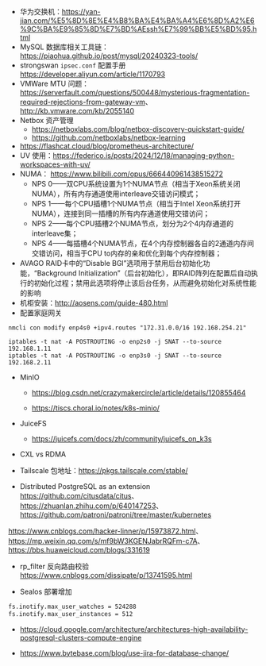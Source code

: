 - 华为交换机：<https://yan-jian.com/%E5%8D%8E%E4%B8%BA%E4%BA%A4%E6%8D%A2%E6%9C%BA%E9%85%8D%E7%BD%AEssh%E7%99%BB%E5%BD%95.html>
- MySQL 数据库相关工具链：<https://piaohua.github.io/post/mysql/20240323-tools/>
- strongswan `ipsec.conf` 配置手册 <https://developer.aliyun.com/article/1170793>
- VMWare MTU 问题：<https://serverfault.com/questions/500448/mysterious-fragmentation-required-rejections-from-gateway-vm>、<http://kb.vmware.com/kb/2055140>
- Netbox 资产管理
  - <https://netboxlabs.com/blog/netbox-discovery-quickstart-guide/>
  - <https://github.com/netboxlabs/netbox-learning>
- <https://flashcat.cloud/blog/prometheus-architecture/>
- UV 使用：<https://federico.is/posts/2024/12/18/managing-python-workspaces-with-uv/>
- NUMA： <https://www.bilibili.com/opus/666440961438515272>
  - NPS 0——双CPU系统设置为1个NUMA节点（相当于Xeon系统关闭NUMA），所有内存通道使用interleave交错访问模式；
  - NPS 1——每个CPU插槽1个NUMA节点（相当于Intel Xeon系统打开NUMA），连接到同一插槽的所有内存通道使用交错访问；
  - NPS 2——每个CPU插槽2个NUMA节点，划分为2个4内存通道的interleave集；
  - NPS 4——每插槽4个NUMA节点，在4个内存控制器各自的2通道内存间交错访问，相当于CPU to内存的亲和优化到每个内存控制器；
- AVAGO RAID卡中的“Disable BGl”选项用于禁用后台初始化功能，“Background Initialization”（后台初始化），即RAID阵列在配置后自动执行的初始化过程；禁用此选项将停止该后台任务，从而避免初始化对系统性能的影响
- 机柜安装：<http://aosens.com/guide-480.html>
- 配置家庭网关

```
nmcli con modify enp4s0 +ipv4.routes "172.31.0.0/16 192.168.254.21"

iptables -t nat -A POSTROUTING -o enp2s0 -j SNAT --to-source 192.168.1.11
iptables -t nat -A POSTROUTING -o enp3s0 -j SNAT --to-source 192.168.2.11
```

- MinIO

  - <https://blog.csdn.net/crazymakercircle/article/details/120855464>

  - <https://tiscs.choral.io/notes/k8s-minio/>

- JuiceFS
  - <https://juicefs.com/docs/zh/community/juicefs_on_k3s>

- CXL vs RDMA

- Tailscale 包地址：<https://pkgs.tailscale.com/stable/>

- Distributed PostgreSQL as an extension <https://github.com/citusdata/citus>、<https://zhuanlan.zhihu.com/p/640147253>、<https://github.com/patroni/patroni/tree/master/kubernetes>

<https://www.cnblogs.com/hacker-linner/p/15973872.html>、<https://mp.weixin.qq.com/s/mf9bW3KGENJabrRQFm-c7A>、<https://bbs.huaweicloud.com/blogs/331619>

- rp_filter 反向路由校验 <https://www.cnblogs.com/dissipate/p/13741595.html>

- Sealos 部署增加

```bash
fs.inotify.max_user_watches = 524288
fs.inotify.max_user_instances = 512
```

- <https://cloud.google.com/architecture/architectures-high-availability-postgresql-clusters-compute-engine>

- <https://www.bytebase.com/blog/use-jira-for-database-change/>
